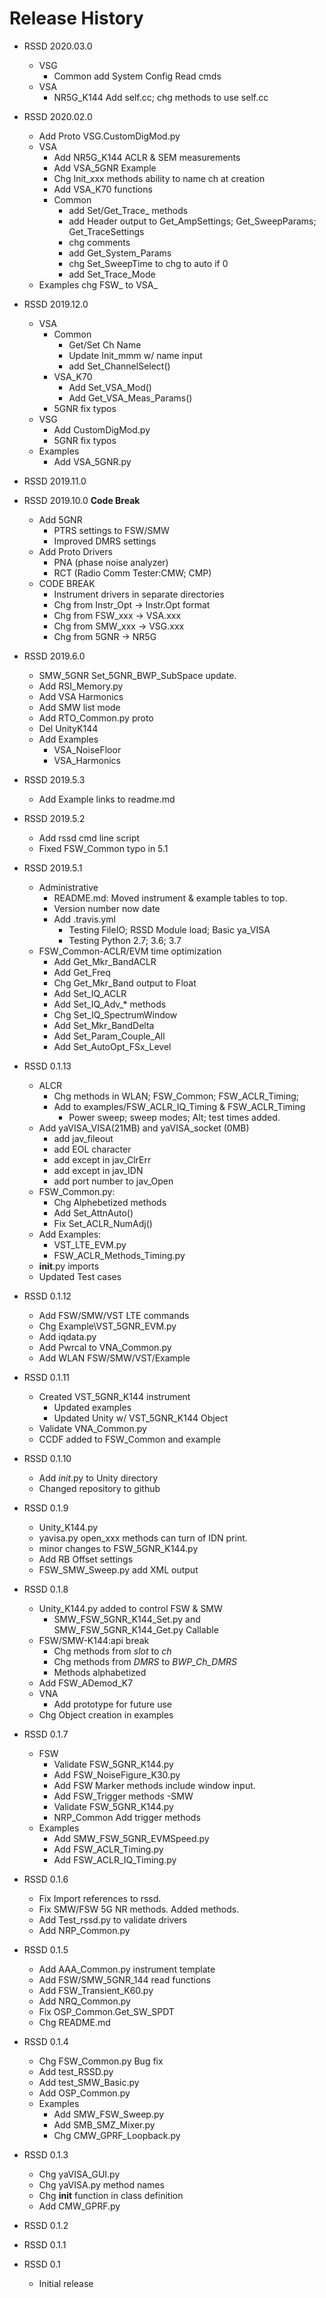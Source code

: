 Release History
=====================================================================
- RSSD 2020.03.0
  - VSG
    - Common add System Config Read cmds
  - VSA
    - NR5G_K144 Add self.cc; chg methods to use self.cc
- RSSD 2020.02.0
  - Add Proto VSG.CustomDigMod.py
  - VSA
    - Add NR5G_K144 ACLR & SEM measurements
    - Add VSA_5GNR Example
    - Chg Init_xxx methods ability to name ch at creation
    - Add VSA_K70 functions
    - Common
      - add Set/Get_Trace_ methods
      - add Header output to Get_AmpSettings; Get_SweepParams; Get_TraceSettings
      - chg comments
      - add Get_System_Params
      - chg Set_SweepTime to chg to auto if 0
      - add Set_Trace_Mode
  - Examples chg FSW_ to VSA_
- RSSD 2019.12.0
  - VSA
    - Common 
      - Get/Set Ch Name
      - Update Init_mmm w/ name input
      - add Set_ChannelSelect()
    - VSA_K70
      - Add Set_VSA_Mod()
      - Add Get_VSA_Meas_Params()
    - 5GNR fix typos
  - VSG
    - Add CustomDigMod.py
    - 5GNR fix typos
  - Examples
    - Add VSA_5GNR.py
- RSSD 2019.11.0
- RSSD 2019.10.0 **Code Break**
  - Add 5GNR
    - PTRS settings to FSW/SMW
    - Improved DMRS settings
  - Add Proto Drivers
    - PNA (phase noise analyzer)
    - RCT (Radio Comm Tester:CMW; CMP)
  - CODE BREAK
    - Instrument drivers in separate directories
    - Chg from Instr_Opt -> Instr.Opt format
    - Chg from FSW_xxx   -> VSA.xxx
    - Chg from SMW_xxx   -> VSG.xxx
    - Chg from 5GNR      -> NR5G
- RSSD 2019.6.0
  - SMW_5GNR Set_5GNR_BWP_SubSpace update.
  - Add RSI_Memory.py
  - Add VSA Harmonics
  - Add SMW list mode
  - Add RTO_Common.py proto
  - Del UnityK144
  - Add Examples
    - VSA_NoiseFloor
    - VSA_Harmonics
- RSSD 2019.5.3
  - Add Example links to readme.md
- RSSD 2019.5.2
  - Add rssd cmd line script
  - Fixed FSW_Common typo in 5.1
- RSSD 2019.5.1
  - Administrative
    - README.md: Moved instrument & example tables to top.
    - Version number now date
    - Add .travis.yml
      - Testing FileIO; RSSD Module load; Basic ya_VISA
      - Testing Python 2.7; 3.6; 3.7
  - FSW_Common-ACLR/EVM time optimization
    - Add Get_Mkr_BandACLR
    - Add Get_Freq
    - Chg Get_Mkr_Band output to Float
    - Add Set_IQ_ACLR
    - Add Set_IQ_Adv_* methods
    - Chg Set_IQ_SpectrumWindow
    - Add Set_Mkr_BandDelta
    - Add Set_Param_Couple_All
    - Add Set_AutoOpt_FSx_Level
- RSSD 0.1.13
  - ALCR
    - Chg methods in WLAN; FSW_Common; FSW_ACLR_Timing;
    - Add to examples/FSW_ACLR_IQ_Timing & FSW_ACLR_Timing
      - Power sweep; sweep modes; Alt; test times added.
  - Add yaVISA_VISA(21MB) and yaVISA_socket (0MB)
    - add jav_fileout
    - add EOL character
    - add except in jav_ClrErr
    - add except in jav_IDN
    - add port number to jav_Open
  - FSW_Common.py:
    - Chg Alphebetized methods
    - Add Set_AttnAuto()
    - Fix Set_ACLR_NumAdj()
  - Add Examples:
    - VST_LTE_EVM.py
    - FSW_ACLR_Methods_Timing.py
  - __init__.py imports
  - Updated Test cases
- RSSD 0.1.12
  - Add FSW/SMW/VST LTE commands
  - Chg Example\VST_5GNR_EVM.py
  - Add iqdata.py
  - Add Pwrcal to VNA_Common.py
  - Add WLAN FSW/SMW/VST/Example
- RSSD 0.1.11
  - Created VST_5GNR_K144 instrument
    - Updated examples
    - Updated Unity w/ VST_5GNR_K144 Object
  - Validate VNA_Common.py
  - CCDF added to FSW_Common and example
- RSSD 0.1.10
  - Add _init_.py to Unity directory
  - Changed repository to github
- RSSD 0.1.9
  - Unity_K144.py
  - yavisa.py open_xxx methods can turn of IDN print.
  - minor changes to FSW_5GNR_K144.py
  - Add RB Offset settings
  - FSW_SMW_Sweep.py add XML output

- RSSD 0.1.8
  - Unity_K144.py added to control FSW & SMW
    - SMW_FSW_5GNR_K144_Set.py and SMW_FSW_5GNR_K144_Get.py Callable
  - FSW/SMW-K144:api break
    - Chg methods from _slot_ to _ch_
    - Chg methods from _DMRS_ to _BWP_Ch_DMRS_
    - Methods alphabetized
  - Add FSW_ADemod_K7
  - VNA
    - Add prototype for future use
  - Chg Object creation in examples
- RSSD 0.1.7
  - FSW
    - Validate FSW_5GNR_K144.py
    - Add FSW_NoiseFigure_K30.py
    - Add FSW Marker methods include window input.
    - Add FSW_Trigger methods
  -SMW
    - Validate FSW_5GNR_K144.py
    - NRP_Common Add trigger methods
  - Examples
    - Add SMW_FSW_5GNR_EVMSpeed.py
    - Add FSW_ACLR_Timing.py
    - Add FSW_ACLR_IQ_Timing.py
- RSSD 0.1.6
  - Fix Import references to rssd.
  - Fix SMW/FSW 5G NR methods.  Added methods.
  - Add Test_rssd.py to validate drivers
  - Add NRP_Common.py
- RSSD 0.1.5
  - Add AAA_Common.py instrument template
  - Add FSW/SMW_5GNR_144 read functions
  - Add FSW_Transient_K60.py
  - Add NRQ_Common.py
  - Fix OSP_Common.Get_SW_SPDT
  - Chg README.md
- RSSD 0.1.4
  - Chg FSW_Common.py Bug fix
  - Add test_RSSD.py
  - Add test_SMW_Basic.py
  - Add OSP_Common.py
  - Examples
    - Add SMW_FSW_Sweep.py
    - Add SMB_SMZ_Mixer.py
    - Chg CMW_GPRF_Loopback.py
- RSSD 0.1.3
  - Chg yaVISA_GUI.py
  - Chg yaVISA.py method names
  - Chg __init__ function in class definition
  - Add CMW_GPRF.py
- RSSD 0.1.2
- RSSD 0.1.1
- RSSD 0.1
  - Initial release

